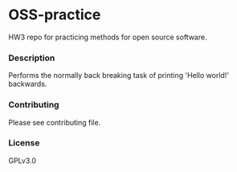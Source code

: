 # OSS-practice
HW3 repo for practicing methods for open source software.

### Description
Performs the normally back breaking task of printing 'Hello world!' backwards.

### Contributing
Please see contributing file.

### License
GPLv3.0
